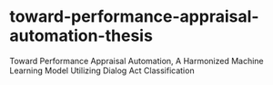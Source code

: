# toward-performance-appraisal-automation-thesis
Toward Performance Appraisal Automation, A Harmonized Machine Learning Model Utilizing Dialog Act Classification
